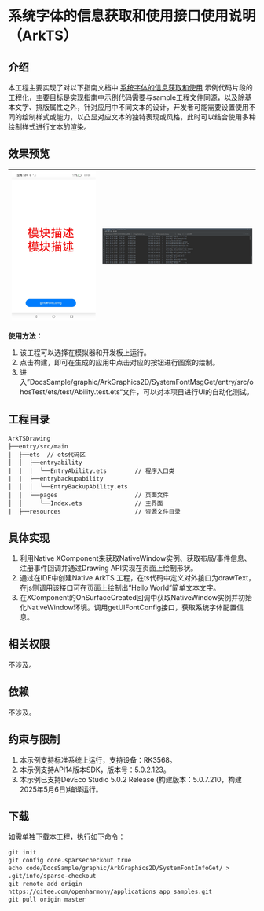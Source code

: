 # 系统字体的信息获取和使用接口使用说明（ArkTS）

## 介绍

本工程主要实现了对以下指南文档中 [系统字体的信息获取和使用](https://docs.openharmony.cn/pages/v5.0/zh-cn/application-dev/graphics/system-font-arkts.md) 示例代码片段的工程化，主要目标是实现指南中示例代码需要与sample工程文件同源，以及除基本文字、排版属性之外，针对应用中不同文本的设计，开发者可能需要设置使用不同的绘制样式或能力，以凸显对应文本的独特表现或风格，此时可以结合使用多种绘制样式进行文本的渲染。

## 效果预览

| ![](screenshots/SystemFontInfoGet.jpg) | ![](screenshots/FontMsg.PNG) |
|----------------------------------------|------------------------------|

**使用方法：**

1. 该工程可以选择在模拟器和开发板上运行。
2. 点击构建，即可在生成的应用中点击对应的按钮进行图案的绘制。
3. 进入”DocsSample/graphic/ArkGraphics2D/SystemFontMsgGet/entry/src/ohosTest/ets/test/Ability.test.ets“文件，可以对本项目进行UI的自动化测试。

## 工程目录

```
ArkTSDrawing
├──entry/src/main
│  ├──ets  // ets代码区
│  │  ├──entryability
|  |  |  └──EntryAbility.ets        // 程序入口类
|  |  ├──entrybackupability
│  │  │  └──EntryBackupAbility.ets   
│  │  └──pages                      // 页面文件
│  │     └──Index.ets               // 主界面
|  ├──resources         			// 资源文件目录
```

## 具体实现

1. 利用Native XComponent来获取NativeWindow实例、获取布局/事件信息、注册事件回调并通过Drawing API实现在页面上绘制形状。
2. 通过在IDE中创建Native ArkTS 工程，在ts代码中定义对外接口为drawText，在js侧调用该接口可在页面上绘制出“Hello World”简单文本文字。
3. 在XComponent的OnSurfaceCreated回调中获取NativeWindow实例并初始化NativeWindow环境。调用getUIFontConfig接口，获取系统字体配置信息。

## 相关权限

不涉及。

## 依赖

不涉及。

## 约束与限制

1. 本示例支持标准系统上运行，支持设备：RK3568。
2. 本示例支持API14版本SDK，版本号：5.0.2.123。
3. 本示例已支持DevEco Studio 5.0.2 Release (构建版本：5.0.7.210，构建 2025年5月6日)编译运行。

## 下载

如需单独下载本工程，执行如下命令：

```
git init
git config core.sparsecheckout true
echo code/DocsSample/graphic/ArkGraphics2D/SystemFontInfoGet/ > .git/info/sparse-checkout
git remote add origin https://gitee.com/openharmony/applications_app_samples.git
git pull origin master
```
